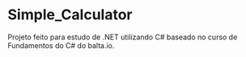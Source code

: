 # Simple_Calculator
Projeto feito para estudo de .NET utilizando C# baseado no curso de Fundamentos do C# do balta.io.
